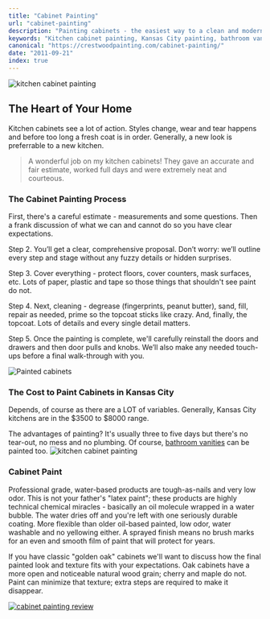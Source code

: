 ```yaml
---
title: "Cabinet Painting"
url: "cabinet-painting"
description: "Painting cabinets - the easiest way to a clean and modern kitchen."
keywords: "Kitchen cabinet painting, Kansas City painting, bathroom vanity painting, wall paneling painting, Crestwood Painting"
canonical: "https://crestwoodpainting.com/cabinet-painting/"
date: "2011-09-21"
index: true
---
```


![kitchen cabinet painting](/images/cabinets/c-glass-splash.jpg)

## The Heart of Your Home

Kitchen cabinets see a lot of action. Styles change, wear and tear happens and before too long a fresh coat is in order. Generally, a new look is preferrable to a new kitchen.

> A wonderful job on my kitchen cabinets! They gave an accurate and fair estimate, worked full days and were extremely neat and courteous.

### The Cabinet Painting Process

First, there's a careful esti­mate - mea­sure­ments and some questions. Then a frank discussion of what we can and cannot do so you have clear expectations.

Step 2.
You’ll get a clear, com­pre­hen­sive pro­pos­al. Don’t wor­ry: we’ll out­line every step and stage with­out any fuzzy details or hid­den surprises.

Step 3.
Cov­er everything - protect floors, cov­er coun­ters, mask sur­faces, etc. Lots of paper, plastic and tape so those things that shouldn't see paint do not.

Step 4.
Next, clean­ing - degreas­e (fingerprints, peanut butter), sand­, fill, repair as needed, prim­e so the topcoat sticks like crazy. And, finally, the top­coat. Lots of details and every single detail matters.

Step 5.
Once the paint­ing is com­plete, we'll care­ful­ly rein­stall the doors and draw­ers and then door pulls and knobs. We’ll also make any need­ed touch-ups before a final walk-through with you.

![Painted cabinets](/images/cabinets/c-loftgray.jpg)

### The Cost to Paint Cabinets in Kansas City

Depends, of course as there are a LOT of variables. Generally, Kansas City kitchens are in the $3500 to $8000 range.

The advantages of painting? It's usually three to five days but there's no tear-out, no mess and no plumbing. Of course, [bathroom vanities](/does-unfinished-cabinetry-pay/) can be painted too.
![kitchen cabinet painting](/images/cabinets/c-peninsula.jpg)

### Cabinet Paint

Professional grade, water-based products are tough-as-nails and very low odor. This is not your father's "latex paint"; these products are highly technical chemical miracles - basically an oil molecule wrapped in a water bubble. The water dries off and you're left with one seriously durable coating. More flexible than older oil-based painted, low odor, water washable and no yellowing either. A sprayed finish means no brush marks for an even and smooth film of paint that will protect for years.

If you have classic "golden oak" cabinets we'll want to discuss how the final painted look and texture fits with your expectations. Oak cabinets have a more open and noticeable natural wood grain; cherry and maple do not. Paint can minimize that texture; extra steps are required to make it disappear.

[![cabinet painting review](/images/r17-2-jimmye.webp)](/reviews/)
